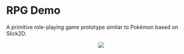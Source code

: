 # RPG Demo
A primitive role-playing game prototype similar to Pokémon based on Slick2D.

<p align="center">
  <img src="https://files.joswigsolutions.com/screenshots/rpgdemo.png" />
</p>
